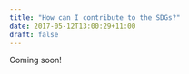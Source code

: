 ```yaml
---
title: "How can I contribute to the SDGs?"
date: 2017-05-12T13:00:29+11:00
draft: false
---
```


Coming soon!